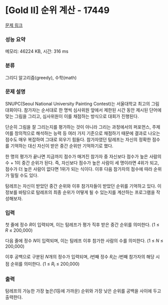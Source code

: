 # [Gold II] 순위 계산 - 17449 

[문제 링크](https://www.acmicpc.net/problem/17449) 

### 성능 요약

메모리: 46224 KB, 시간: 316 ms

### 분류

그리디 알고리즘(greedy), 수학(math)

### 문제 설명

<p>SNUPC(Seoul National University Painting Contest)는 서울대학교 최고의 그림 대회이다. 참가자는 순서대로 한 명씩 심사위원 앞에서 제한된 시간 동안 제시된 단어에 맞는 그림을 그리고, 심사위원이 이를 채점하는 방식으로 대회가 진행된다.</p>

<p>단순히 그림을 잘 그리는지를 평가하는 것이 아니라 그리는 과정에서의 퍼포먼스, 주제어를 창의적으로 해석하는 능력 등 여러 가지 기준으로 채점하기 때문에 결과로 나오는 점수도 매우 복잡하여 그대로 외우기 힘들다. 참가자였던 탐레프는 자신의 정확한 점수를 기억하는 대신 자신이 받은 중간 순위만 기억하기로 했다.</p>

<p>한 명의 평가가 끝나면 지금까지 점수가 매겨진 참가자 중 자신보다 점수가 높은 사람의 수 + 1이 중간 순위가 된다. 즉, 자신보다 점수가 높은 사람이 세 명이라면 4위가 되고, 점수가 더 높은 사람이 없다면 1위가 되는 식이다. 이후 다음 참가자의 점수에 따라 순위가 밀릴 수도 있다.</p>

<p>탐레프는 자신이 받았던 중간 순위와 이후 참가자들이 받았던 순위를 기억하고 있다. 이 정보를 바탕으로 탐레프의 최종 순위가 어떻게 될 수 있는지를 계산하는 프로그램을 작성해보자.</p>

### 입력 

 <p>첫 줄에 정수 <span style="font-style: italic;">R</span>이 입력되며, 이는 탐레프가 평가 직후 받은 중간 순위를 의미한다. (1 ≤ <span style="font-style: italic;">R</span> ≤ 200,000)</p>

<p>다음 줄에 정수 <span style="font-style: italic;">N</span>이 입력되며, 이는 탐레프 이후 참가한 사람의 수를 의미한다. (1 ≤ <span style="font-style: italic;">N</span> ≤ 200,000)</p>

<p>이후 공백으로 구분된 <span style="font-style: italic;">N</span>개의 정수가 입력되며, <span style="font-style: italic;">i</span>번째 정수 <span style="font-style: italic;">R</span><sub><span style="font-style: italic;">i</span></sub>는 <span style="font-style: italic;">i</span>번째 참가자의 해당 시점 순위를 의미한다. (1 ≤ <span style="font-style: italic;">R</span><sub><span style="font-style: italic;">i</span></sub> ≤ 200,000)</p>

### 출력 

 <p>탐레프의 가능한 가장 높은(1등에 가까운) 순위와 가장 낮은 순위를 공백을 사이에 두고 출력한다.</p>

